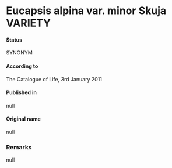 # Eucapsis alpina var. minor Skuja VARIETY

#### Status
SYNONYM

#### According to
The Catalogue of Life, 3rd January 2011

#### Published in
null

#### Original name
null

### Remarks
null